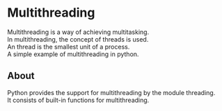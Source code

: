 # Multithreading
Multithreading is a way of achieving multitasking.<br/> 
In multithreading, the concept of threads is used.<br/>
An thread is the smallest unit of a process.<br/>
A simple example of multithreading in python.<br/>

## About
Python provides the support for multithreading by the module threading.<br/>
It consists of built-in functions for multithreading.<br/> 
